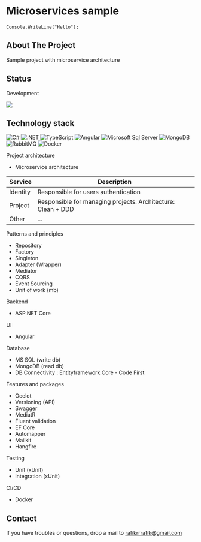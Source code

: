 # Microservices sample

    Console.WriteLine("Hello");

## About The Project

Sample project with microservice architecture

## Status

Development

![](https://st.depositphotos.com/1760000/4498/i/600/depositphotos_44984037-stock-photo-3d-people-build-a-house.jpg)

## Technology stack

![C#](https://img.shields.io/badge/-C_Sharp-239120?style=flat-square&logo=csharp) ![.NET](https://img.shields.io/badge/-.NET-512BD4?style=flat-square&logo=.NET) ![TypeScript](https://img.shields.io/badge/-TypeScript-white?style=flat-square&logo=typescript&color=white) ![Angular](https://img.shields.io/badge/-Angular-DD0031?style=flat-square&logo=Angular) ![Microsoft Sql Server](https://img.shields.io/badge/-Microsoft_Sql_Server-DD0031?style=flat-square&logo=microsoftsqlserver) ![MongoDB](https://img.shields.io/badge/-MongoDB-white?style=flat-square&logo=mongodb) ![RabbitMQ](https://img.shields.io/badge/-RabbitMQ-white?style=flat-square&logo=rabbitmq) ![Docker](https://img.shields.io/badge/-Docker-white?style=flat-square&logo=docker)

Project architecture

-  Microservice architecture

| Service  | Description |
| --- | --- |
| Identity | Responsible for users authentication |
| Project  | Responsible for managing projects. Architecture: Clean + DDD |
| Other    | ... |

Patterns and principles

- Repository
- Factory
- Singleton
- Adapter (Wrapper)
- Mediator
- CQRS
- Event Sourcing
- Unit of work (mb)

Backend

- ASP.NET Core

UI

- Angular

Database

- MS SQL (write db)
- MongoDB (read db)
- DB Connectivity : Entityframework Core - Code First

Features and packages

- Ocelot
- Versioning (API)
- Swagger
- MediatR
- Fluent validation
- EF Core
- Automapper
- Mailkit
- Hangfire

Testing

- Unit (xUnit)
- Integration (xUnit)

CI/CD

- Docker

## Contact

If you have troubles or questions, drop a mail to rafikrrrafik@gmail.com